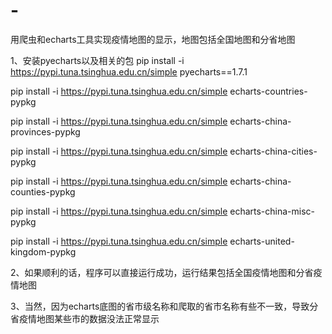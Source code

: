 # -
用爬虫和echarts工具实现疫情地图的显示，地图包括全国地图和分省地图

1、安装pyecharts以及相关的包
pip install -i https://pypi.tuna.tsinghua.edu.cn/simple  pyecharts==1.7.1

pip install -i https://pypi.tuna.tsinghua.edu.cn/simple  echarts-countries-pypkg

pip install -i https://pypi.tuna.tsinghua.edu.cn/simple  echarts-china-provinces-pypkg

pip install -i https://pypi.tuna.tsinghua.edu.cn/simple  echarts-china-cities-pypkg

pip install -i https://pypi.tuna.tsinghua.edu.cn/simple  echarts-china-counties-pypkg

pip install  -i https://pypi.tuna.tsinghua.edu.cn/simple echarts-china-misc-pypkg

pip install -i https://pypi.tuna.tsinghua.edu.cn/simple  echarts-united-kingdom-pypkg


2、如果顺利的话，程序可以直接运行成功，运行结果包括全国疫情地图和分省疫情地图

3、当然，因为echarts底图的省市级名称和爬取的省市名称有些不一致，导致分省疫情地图某些市的数据没法正常显示



